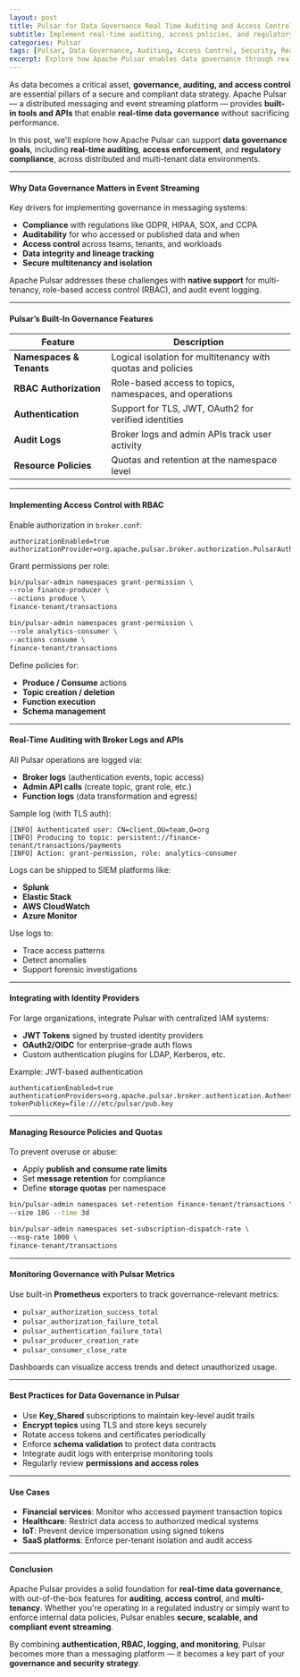 ```yaml
---
layout: post
title: Pulsar for Data Governance Real Time Auditing and Access Control
subtitle: Implement real-time auditing, access policies, and regulatory compliance using Apache Pulsar's governance features
categories: Pulsar
tags: [Pulsar, Data Governance, Auditing, Access Control, Security, Real-Time Compliance, Apache Pulsar]
excerpt: Explore how Apache Pulsar enables data governance through real-time auditing, fine-grained access control, and policy enforcement to meet modern compliance and regulatory needs.
---
```

As data becomes a critical asset, **governance, auditing, and access control** are essential pillars of a secure and compliant data strategy. Apache Pulsar — a distributed messaging and event streaming platform — provides **built-in tools and APIs** that enable **real-time data governance** without sacrificing performance.

In this post, we'll explore how Apache Pulsar can support **data governance goals**, including **real-time auditing**, **access enforcement**, and **regulatory compliance**, across distributed and multi-tenant data environments.

---

#### Why Data Governance Matters in Event Streaming

Key drivers for implementing governance in messaging systems:

- **Compliance** with regulations like GDPR, HIPAA, SOX, and CCPA
- **Auditability** for who accessed or published data and when
- **Access control** across teams, tenants, and workloads
- **Data integrity and lineage tracking**
- **Secure multitenancy and isolation**

Apache Pulsar addresses these challenges with **native support** for multi-tenancy, role-based access control (RBAC), and audit event logging.

---

#### Pulsar’s Built-In Governance Features

| Feature               | Description                                                  |
|------------------------|--------------------------------------------------------------|
| **Namespaces & Tenants** | Logical isolation for multitenancy with quotas and policies  |
| **RBAC Authorization**   | Role-based access to topics, namespaces, and operations      |
| **Authentication**       | Support for TLS, JWT, OAuth2 for verified identities         |
| **Audit Logs**           | Broker logs and admin APIs track user activity               |
| **Resource Policies**    | Quotas and retention at the namespace level                  |

---

#### Implementing Access Control with RBAC

Enable authorization in `broker.conf`:

```
authorizationEnabled=true
authorizationProvider=org.apache.pulsar.broker.authorization.PulsarAuthorizationProvider
```

Grant permissions per role:

```bash
bin/pulsar-admin namespaces grant-permission \
--role finance-producer \
--actions produce \
finance-tenant/transactions

bin/pulsar-admin namespaces grant-permission \
--role analytics-consumer \
--actions consume \
finance-tenant/transactions
```

Define policies for:
- **Produce / Consume** actions
- **Topic creation / deletion**
- **Function execution**
- **Schema management**

---

#### Real-Time Auditing with Broker Logs and APIs

All Pulsar operations are logged via:
- **Broker logs** (authentication events, topic access)
- **Admin API calls** (create topic, grant role, etc.)
- **Function logs** (data transformation and egress)

Sample log (with TLS auth):

```
[INFO] Authenticated user: CN=client,OU=team,O=org
[INFO] Producing to topic: persistent://finance-tenant/transactions/payments
[INFO] Action: grant-permission, role: analytics-consumer
```

Logs can be shipped to SIEM platforms like:
- **Splunk**
- **Elastic Stack**
- **AWS CloudWatch**
- **Azure Monitor**

Use logs to:
- Trace access patterns
- Detect anomalies
- Support forensic investigations

---

#### Integrating with Identity Providers

For large organizations, integrate Pulsar with centralized IAM systems:

- **JWT Tokens** signed by trusted identity providers
- **OAuth2/OIDC** for enterprise-grade auth flows
- Custom authentication plugins for LDAP, Kerberos, etc.

Example: JWT-based authentication

```
authenticationEnabled=true
authenticationProviders=org.apache.pulsar.broker.authentication.AuthenticationProviderToken
tokenPublicKey=file:///etc/pulsar/pub.key
```

---

#### Managing Resource Policies and Quotas

To prevent overuse or abuse:

- Apply **publish and consume rate limits**
- Set **message retention** for compliance
- Define **storage quotas** per namespace

```bash
bin/pulsar-admin namespaces set-retention finance-tenant/transactions \
--size 10G --time 3d

bin/pulsar-admin namespaces set-subscription-dispatch-rate \
--msg-rate 1000 \
finance-tenant/transactions
```

---

#### Monitoring Governance with Pulsar Metrics

Use built-in **Prometheus** exporters to track governance-relevant metrics:

- `pulsar_authorization_success_total`
- `pulsar_authorization_failure_total`
- `pulsar_authentication_failure_total`
- `pulsar_producer_creation_rate`
- `pulsar_consumer_close_rate`

Dashboards can visualize access trends and detect unauthorized usage.

---

#### Best Practices for Data Governance in Pulsar

- Use **Key_Shared** subscriptions to maintain key-level audit trails
- **Encrypt topics** using TLS and store keys securely
- Rotate access tokens and certificates periodically
- Enforce **schema validation** to protect data contracts
- Integrate audit logs with enterprise monitoring tools
- Regularly review **permissions and access roles**

---

#### Use Cases

- **Financial services**: Monitor who accessed payment transaction topics
- **Healthcare**: Restrict data access to authorized medical systems
- **IoT**: Prevent device impersonation using signed tokens
- **SaaS platforms**: Enforce per-tenant isolation and audit access

---

#### Conclusion

Apache Pulsar provides a solid foundation for **real-time data governance**, with out-of-the-box features for **auditing**, **access control**, and **multi-tenancy**. Whether you're operating in a regulated industry or simply want to enforce internal data policies, Pulsar enables **secure, scalable, and compliant event streaming**.

By combining **authentication, RBAC, logging, and monitoring**, Pulsar becomes more than a messaging platform — it becomes a key part of your **governance and security strategy**.
